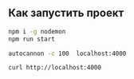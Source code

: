 ## Как запустить проект

```bash
npm i -g nodemon
npm run start
```

```bash
autocannon -c 100  localhost:4000

curl http://localhost:4000
```
